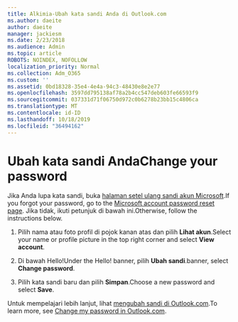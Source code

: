 ```yaml
---
title: Alkimia-Ubah kata sandi Anda di Outlook.com
ms.author: daeite
author: daeite
manager: jackiesm
ms.date: 2/23/2018
ms.audience: Admin
ms.topic: article
ROBOTS: NOINDEX, NOFOLLOW
localization_priority: Normal
ms.collection: Adm_O365
ms.custom: ''
ms.assetid: 0bd18328-35e4-4e4a-94c3-48430e8e2e77
ms.openlocfilehash: 3597dd795138af78a2b4cc547deb603fe66593f9
ms.sourcegitcommit: 037331d71f06750d972c0b6278b23bb15c4806ca
ms.translationtype: MT
ms.contentlocale: id-ID
ms.lasthandoff: 10/18/2019
ms.locfileid: "36494162"
---
```

# <a name="change-your-password"></a><span data-ttu-id="d4072-102">Ubah kata sandi Anda</span><span class="sxs-lookup"><span data-stu-id="d4072-102">Change your password</span></span>

<span data-ttu-id="d4072-103">Jika Anda lupa kata sandi, buka [halaman setel ulang sandi akun Microsoft](https://go.microsoft.com/fwlink/p/?linkid=841909).</span><span class="sxs-lookup"><span data-stu-id="d4072-103">If you forgot your password, go to the [Microsoft account password reset page](https://go.microsoft.com/fwlink/p/?linkid=841909).</span></span> <span data-ttu-id="d4072-104">Jika tidak, ikuti petunjuk di bawah ini.</span><span class="sxs-lookup"><span data-stu-id="d4072-104">Otherwise, follow the instructions below.</span></span>
  
1. <span data-ttu-id="d4072-105">Pilih nama atau foto profil di pojok kanan atas dan pilih **Lihat akun**.</span><span class="sxs-lookup"><span data-stu-id="d4072-105">Select your name or profile picture in the top right corner and select **View account**.</span></span> 
    
2. <span data-ttu-id="d4072-106">Di bawah Hello!</span><span class="sxs-lookup"><span data-stu-id="d4072-106">Under the Hello!</span></span> <span data-ttu-id="d4072-107">banner, pilih **Ubah sandi**.</span><span class="sxs-lookup"><span data-stu-id="d4072-107">banner, select **Change password**.</span></span> 
    
3. <span data-ttu-id="d4072-108">Pilih kata sandi baru dan pilih **Simpan**.</span><span class="sxs-lookup"><span data-stu-id="d4072-108">Choose a new password and select **Save**.</span></span> 
    
<span data-ttu-id="d4072-109">Untuk mempelajari lebih lanjut, lihat [mengubah sandi di Outlook.com](https://support.office.com/article/2138d690-811c-4545-b2f3-e4dbe80c9735.aspx).</span><span class="sxs-lookup"><span data-stu-id="d4072-109">To learn more, see [Change my password in Outlook.com](https://support.office.com/article/2138d690-811c-4545-b2f3-e4dbe80c9735.aspx).</span></span>
  

